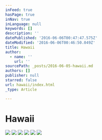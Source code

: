 ```yaml
---
inFeed: true
hasPage: true
inNav: true
inLanguage: null
keywords: []
description: ''
datePublished: '2016-06-06T00:47:47.575Z'
dateModified: '2016-06-06T00:46:50.049Z'
title: Hawaii
author:
  - name: ''
    url: ''
sourcePath: _posts/2016-06-05-hawaii.md
authors: []
publisher: null
starred: false
url: hawaii/index.html
_type: Article

---
```

# Hawaii
![](https://the-grid-user-content.s3-us-west-2.amazonaws.com/95ff340e-4cb1-44d0-889e-9c4d6fc4fc03.jpg)
![](https://the-grid-user-content.s3-us-west-2.amazonaws.com/06db0337-c72c-4277-b1b5-6b6aaa8716a3.jpg)
![](https://the-grid-user-content.s3-us-west-2.amazonaws.com/6075da8b-a4bc-46c2-9f15-be4f56402be7.jpg)
![](https://the-grid-user-content.s3-us-west-2.amazonaws.com/35a00d3e-c983-46e1-b093-aa7607a21b4e.jpg)
![](https://the-grid-user-content.s3-us-west-2.amazonaws.com/01d03276-a84d-4ef6-8a0d-4ac1724bcdde.jpg)
![](https://the-grid-user-content.s3-us-west-2.amazonaws.com/204ce146-18a5-4881-b511-a739ed920682.jpg)
